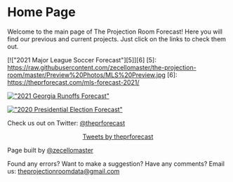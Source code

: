 
<meta name="twitter:card" content="summary">
<meta property="og:title" content="The Projection Room Forecast">
<meta property="og:description" content="An amateur forecast modeling website that predicts elections, sports, and more.">
<meta property="og:image" content="https://raw.githubusercontent.com/zecellomaster/the-projection-room/master/websitefavicon3.png">
<meta property="og:url" content="https://theprforecast.com/">

# Home Page
Welcome to the main page of The Projection Room Forecast! Here you will find our previous and current projects. Just click on the links to check them out.

[!["2021 Major League Soccer Forecast"][5]][6]
[5]: https://raw.githubusercontent.com/zecellomaster/the-projection-room/master/Preview%20Photos/MLS%20Preview.jpg
[6]: https://theprforecast.com/mls-forecast-2021/


[!["2021 Georgia Runoffs Forecast"][1]][2]

[1]: https://raw.githubusercontent.com/zecellomaster/the-projection-room/master/Preview%20Photos/Georgia%20Runoffs.png
[2]: https://theprforecast.com/ga-runoffs-2021/


[!["2020 Presidential Election Forecast"][3]][4]

[3]: https://raw.githubusercontent.com/zecellomaster/the-projection-room/master/Preview%20Photos/Presidential%20Election.png
[4]: https://theprforecast.com/president-2020/


Check us out on Twitter: [@theprforecast](https://twitter.com/theprforecast)

<center><a class="twitter-timeline" data-width="550" data-height="450" href="https://twitter.com/theprforecast?ref_src=twsrc%5Etfw">Tweets by theprforecast</a> <script async src="https://platform.twitter.com/widgets.js" charset="utf-8"></script></center>

Page built by [@zecellomaster](https://twitter.com/zecellomaster)

Found any errors? Want to make a suggestion? Have any comments? Email us: [theprojectionroomdata@gmail.com](mailto:theprojectionroomdata@gmail.com)
